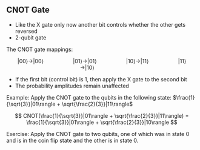 ## CNOT Gate

- Like the X gate only now another bit controls whether the other gets reversed
- 2-qubit gate

The CNOT gate mappings:

$$
|00\rangle \to |00\rangle \hspace{5em}
|01\rangle \to |01\rangle \hspace{5em}
|10\rangle \to |11\rangle \hspace{5em}
|11\rangle \to |10\rangle \hspace{5em}
$$

- If the first bit (control bit) is 1, then apply the X gate to the second bit
- The probability amplitudes remain unaffected

Example: Apply the CNOT gate to the qubits in the following state: 
$\frac{1}{\sqrt{3}}|01\rangle + \sqrt{\frac{2}{3}}|11\rangle$

$$
CNOT(\frac{1}{\sqrt{3}}|01\rangle + \sqrt{\frac{2}{3}}|11\rangle) = 
\frac{1}{\sqrt{3}}|01\rangle + \sqrt{\frac{2}{3}}|10\rangle
$$

Exercise: Apply the CNOT gate to two qubits, one of which was in state 0 and is in the coin flip state and the
other is in state 0.

[//]: # (Work out the answer on the whiteboard.)
